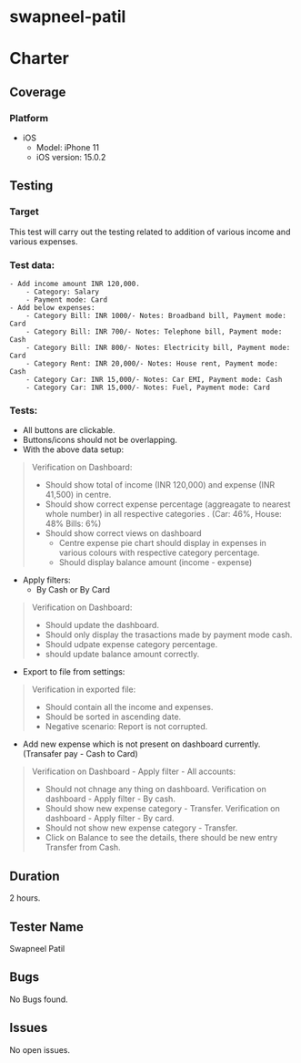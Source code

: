 # swapneel-patil

# Charter

## Coverage
### Platform
 - iOS
    - Model: iPhone 11
    - iOS version: 15.0.2

## Testing
### Target
This test will carry out the testing related to addition of various  income and various expenses. 

### Test data:
    - Add income amount INR 120,000.
        - Category: Salary
        - Payment mode: Card
    - Add below expenses:
        - Category Bill: INR 1000/- Notes: Broadband bill, Payment mode: Card
        - Category Bill: INR 700/- Notes: Telephone bill, Payment mode: Cash
        - Category Bill: INR 800/- Notes: Electricity bill, Payment mode: Card
        - Category Rent: INR 20,000/- Notes: House rent, Payment mode: Cash
        - Category Car: INR 15,000/- Notes: Car EMI, Payment mode: Cash
        - Category Car: INR 15,000/- Notes: Fuel, Payment mode: Card

### Tests:
- All buttons are clickable. 
- Buttons/icons should not be overlapping. 
- With the above data setup:
> Verification on Dashboard:
> - Should show total of income (INR 120,000) and expense (INR 41,500) in centre.
> - Should show correct expense percentage (aggreagate to nearest whole number) in all respective categories . (Car: 46%, House: 48% Bills: 6%)
> - Should show correct views on dashboard
>   - Centre expense pie chart should display in expenses in various colours with respective category percentage.
>   - Should display balance amount (income - expense)

- Apply filters: 
    - By Cash or By Card
> Verification on Dashboard:
> - Should update the dashboard.
> - Should only display the trasactions made by payment mode cash.
> - Should udpate expense category percentage.
> - should update balance amount correctly.

- Export to file from settings:
> Verification in exported file:
> - Should contain all the income and expenses.
> - Should be sorted in ascending date.
> - Negative scenario: Report is not corrupted.

- Add new expense which is not present on dashboard currently. (Transafer pay - Cash to Card)
> Verification on Dashboard - Apply filter - All accounts:
> - Should not chnage any thing on dashboard.
> Verification on dashboard - Apply filter - By cash.
> - Should show new expense category - Transfer.
> Verification on dashboard - Apply filter - By card.
> - Should not show new expense category - Transfer.
> - Click on Balance to see the details, there should be new entry Transfer from Cash. 

## Duration
2 hours.

## Tester Name
Swapneel Patil

## Bugs
No Bugs found.

## Issues
No open issues.
